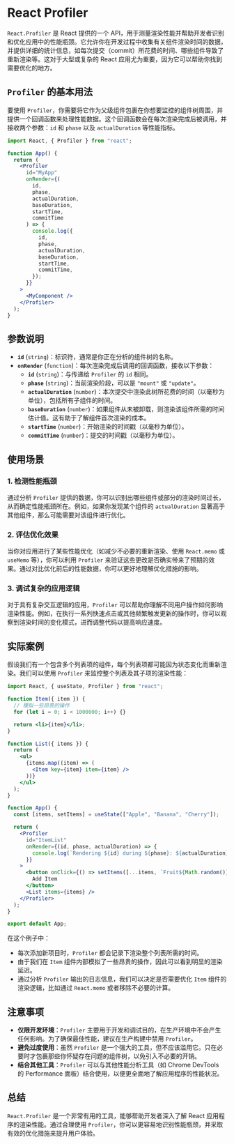 # React Profiler

`React.Profiler` 是 React 提供的一个 API，用于测量渲染性能并帮助开发者识别和优化应用中的性能瓶颈。它允许你在开发过程中收集有关组件渲染时间的数据，并提供详细的统计信息，如每次提交（commit）所花费的时间、哪些组件导致了重新渲染等。这对于大型或复杂的 React 应用尤为重要，因为它可以帮助你找到需要优化的地方。

## `Profiler` 的基本用法

要使用 `Profiler`，你需要将它作为父级组件包裹在你想要监控的组件树周围，并提供一个回调函数来处理性能数据。这个回调函数会在每次渲染完成后被调用，并接收两个参数：`id` 和 `phase` 以及 `actualDuration` 等性能指标。

```jsx
import React, { Profiler } from "react";

function App() {
  return (
    <Profiler
      id="MyApp"
      onRender={(
        id,
        phase,
        actualDuration,
        baseDuration,
        startTime,
        commitTime
      ) => {
        console.log({
          id,
          phase,
          actualDuration,
          baseDuration,
          startTime,
          commitTime,
        });
      }}
    >
      <MyComponent />
    </Profiler>
  );
}
```

## 参数说明

- **`id`** (`string`)：标识符，通常是你正在分析的组件树的名称。
- **`onRender`** (`function`)：每次渲染完成后调用的回调函数，接收以下参数：
  - **`id`** (`string`)：与传递给 `Profiler` 的 `id` 相同。
  - **`phase`** (`string`)：当前渲染阶段，可以是 `"mount"` 或 `"update"`。
  - **`actualDuration`** (`number`)：本次提交中渲染此树所花费的时间（以毫秒为单位），包括所有子组件的时间。
  - **`baseDuration`** (`number`)：如果组件从未被卸载，则渲染该组件所需的时间估计值。这有助于了解组件首次渲染的成本。
  - **`startTime`** (`number`)：开始渲染的时间戳（以毫秒为单位）。
  - **`commitTime`** (`number`)：提交的时间戳（以毫秒为单位）。

## 使用场景

### 1. **检测性能瓶颈**

通过分析 `Profiler` 提供的数据，你可以识别出哪些组件或部分的渲染时间过长，从而确定性能瓶颈所在。例如，如果你发现某个组件的 `actualDuration` 显著高于其他组件，那么可能需要对该组件进行优化。

### 2. **评估优化效果**

当你对应用进行了某些性能优化（如减少不必要的重新渲染、使用 `React.memo` 或 `useMemo` 等），你可以利用 `Profiler` 来验证这些更改是否确实带来了预期的效果。通过对比优化前后的性能数据，你可以更好地理解优化措施的影响。

### 3. **调试复杂的应用逻辑**

对于具有复杂交互逻辑的应用，`Profiler` 可以帮助你理解不同用户操作如何影响渲染性能。例如，在执行一系列快速点击或其他频繁触发更新的操作时，你可以观察到渲染时间的变化模式，进而调整代码以提高响应速度。

## 实际案例

假设我们有一个包含多个列表项的组件，每个列表项都可能因为状态变化而重新渲染。我们可以使用 `Profiler` 来监控整个列表及其子项的渲染性能：

```jsx
import React, { useState, Profiler } from "react";

function Item({ item }) {
  // 模拟一些昂贵的操作
  for (let i = 0; i < 1000000; i++) {}

  return <li>{item}</li>;
}

function List({ items }) {
  return (
    <ul>
      {items.map((item) => (
        <Item key={item} item={item} />
      ))}
    </ul>
  );
}

function App() {
  const [items, setItems] = useState(["Apple", "Banana", "Cherry"]);

  return (
    <Profiler
      id="ItemList"
      onRender={(id, phase, actualDuration) => {
        console.log(`Rendering ${id} during ${phase}: ${actualDuration}ms`);
      }}
    >
      <button onClick={() => setItems([...items, `Fruit${Math.random()}`])}>
        Add Item
      </button>
      <List items={items} />
    </Profiler>
  );
}

export default App;
```

在这个例子中：

- 每次添加新项目时，`Profiler` 都会记录下渲染整个列表所需的时间。
- 由于我们在 `Item` 组件内部模拟了一些昂贵的操作，因此可以看到明显的渲染延迟。
- 通过分析 `Profiler` 输出的日志信息，我们可以决定是否需要优化 `Item` 组件的渲染逻辑，比如通过 `React.memo` 或者移除不必要的计算。

## 注意事项

- **仅限开发环境**：`Profiler` 主要用于开发和调试目的，在生产环境中不会产生任何影响。为了确保最佳性能，建议在生产构建中禁用 `Profiler`。
- **避免过度使用**：虽然 `Profiler` 是一个强大的工具，但不应该滥用它。只在必要时才包裹那些你怀疑存在问题的组件树，以免引入不必要的开销。
- **结合其他工具**：`Profiler` 可以与其他性能分析工具（如 Chrome DevTools 的 Performance 面板）结合使用，以便更全面地了解应用程序的性能状况。

## 总结

`React.Profiler` 是一个非常有用的工具，能够帮助开发者深入了解 React 应用程序的渲染性能。通过合理使用 `Profiler`，你可以更容易地识别性能瓶颈，并采取有效的优化措施来提升用户体验。

